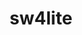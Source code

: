 ---
title: "sw4lite"
layout: cache
category: package
meta: {"versions": ["1.1"], "compilers": ["gcc@6.4.0"]}
spec_files: 
 - "sw4lite@1.1%gcc@6.4.0~ckernel+openmp precision=double arch=linux-rhel7-power9le ^hwloc@1.11.11%gcc@6.4.0~cairo~cuda~gl~libudev+libxml2~netloc~nvml+pci+shared arch=linux-rhel7-power9le ^libiconv@1.16%gcc@6.4.0 arch=linux-rhel7-power9le ^libpciaccess@0.13.5%gcc@6.4.0 arch=linux-rhel7-power9le ^libxml2@2.9.10%gcc@6.4.0~python arch=linux-rhel7-power9le ^numactl@2.0.12%gcc@6.4.0 arch=linux-rhel7-power9le ^openblas@0.3.10%gcc@6.4.0~consistent_fpcsr~ilp64+pic+shared threads=none arch=linux-rhel7-power9le ^openmpi@4.0.3%gcc@6.4.0~atomics~cuda~cxx~cxx_exceptions+gpfs~java~legacylaunchers~lustre~memchecker~pmi~singularity~sqlite3+static~thread_multiple+vt+wrapper-rpath fabrics=none schedulers=none arch=linux-rhel7-power9le ^xz@5.2.5%gcc@6.4.0 arch=linux-rhel7-power9le ^zlib@1.2.11%gcc@6.4.0+optimize+pic+shared arch=linux-rhel7-power9le": spec-0.json
 - "sw4lite@1.1%gcc@6.4.0~ckernel+openmp precision=double arch=linux-rhel7-power9le ^openblas@0.3.10%gcc@6.4.0~consistent_fpcsr~ilp64+pic+shared threads=none arch=linux-rhel7-power9le ^spectrum-mpi@10.3.1%gcc@6.4.0 arch=linux-rhel7-power9le": spec-1.json
 - "sw4lite@1.1%gcc@6.4.0~ckernel+openmp precision=double arch=linux-rhel7-power9le ^openblas@0.3.10%gcc@6.4.0~consistent_fpcsr~ilp64+pic+shared threads=none arch=linux-rhel7-power9le ^spectrum-mpi@10.3.1%gcc@6.4.0 arch=linux-rhel7-power9le": spec-2.json
 - "sw4lite@1.1%gcc@6.4.0~ckernel+openmp precision=double arch=linux-rhel7-power9le ^hwloc@1.11.11%gcc@6.4.0~cairo~cuda~gl~libudev+libxml2~netloc~nvml+pci+shared arch=linux-rhel7-power9le ^libiconv@1.16%gcc@6.4.0 arch=linux-rhel7-power9le ^libpciaccess@0.13.5%gcc@6.4.0 arch=linux-rhel7-power9le ^libxml2@2.9.10%gcc@6.4.0~python arch=linux-rhel7-power9le ^numactl@2.0.12%gcc@6.4.0 arch=linux-rhel7-power9le ^openblas@0.3.10%gcc@6.4.0~consistent_fpcsr~ilp64+pic+shared threads=none arch=linux-rhel7-power9le ^openmpi@3.1.6%gcc@6.4.0~atomics~cuda~cxx~cxx_exceptions+gpfs~java~legacylaunchers~lustre~memchecker~pmi~singularity~sqlite3+static~thread_multiple+vt+wrapper-rpath fabrics=none schedulers=none arch=linux-rhel7-power9le ^xz@5.2.5%gcc@6.4.0 arch=linux-rhel7-power9le ^zlib@1.2.11%gcc@6.4.0+optimize+pic+shared arch=linux-rhel7-power9le": spec-3.json

---